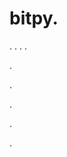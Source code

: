 # bitpy.
.
.
.
.












.






















































.
























.



























.

















































































.





























